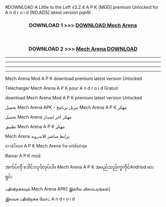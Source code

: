 #DOWNLOAD A Little to the Left v3.2.4 A P K [MOD] premium Unlocked for A n d r o i d [NO.ADS] latest version pqn9i 



<div align="center">

<h3>DOWNLOAD 1 >>> <a href="https://downloadmod1.web.app/?judul=Mech Arena ">DOWNLOAD Mech Arena </a></h3><br>

<h3>DOWNLOAD 2 >>> <a href="https://downloadmod1.web.app/?judul=Mech Arena ">Mech Arena  DOWNLOAD </a></h3>

</div>


----------------------------------------------------------

----------------------------------------------------------

----------------------------------------------------------

----------------------------------------------------------


Mech Arena  Mod A P K download premium latest version Unlocked

Télécharger Mech Arena  A P K pour A n d r o i d Gratuit

download Mech Arena  Mod A P K premium latest version Unlocked

تحميل Mech Arena  APK - تنزيل برنامج Mech Arena  A P K مهكر

تحميل Mech Arena  مهكر اخر اصدار

تطبيق Mech Arena  A P K مهكر

Mech Arena  برابط مباشر للاندرويد

ดาวน์โหลด A P K Mech Arena  รับเวอร์ชันล่าสุด

Baixar A P K mod

အက်ပ်ကို ဒေါင်းလုဒ်လုပ်ပါ။ Mech Arena  A P K အမည်သည်ကူကိုင်Andriod ဗားရှင်း

பதிவிறக்கவும் Mech Arena  APK[ இல்லை விளம்பரங்கள்] 
 
இலவச பதிவிறக்க மோட் A n d r o i d



